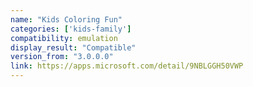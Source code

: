 ```yaml
---
name: "Kids Coloring Fun"
categories: ['kids-family']
compatibility: emulation
display_result: "Compatible"
version_from: "3.0.0.0"
link: https://apps.microsoft.com/detail/9NBLGGH50VWP
---
```

